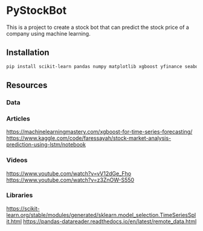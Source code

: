 # PyStockBot
This is a project to create a stock bot that can predict the stock price of a company using machine learning.



## Installation
```bash
pip install scikit-learn pandas numpy matplotlib xgboost yfinance seaborn autopep8 pandas-datareader keras tensorflow ipykernel
```


## Resources

### Data

### Articles
https://machinelearningmastery.com/xgboost-for-time-series-forecasting/
https://www.kaggle.com/code/faressayah/stock-market-analysis-prediction-using-lstm/notebook


### Videos
https://www.youtube.com/watch?v=vV12dGe_Fho
https://www.youtube.com/watch?v=z3ZnOW-S550

### Libraries
https://scikit-learn.org/stable/modules/generated/sklearn.model_selection.TimeSeriesSplit.html
https://pandas-datareader.readthedocs.io/en/latest/remote_data.html